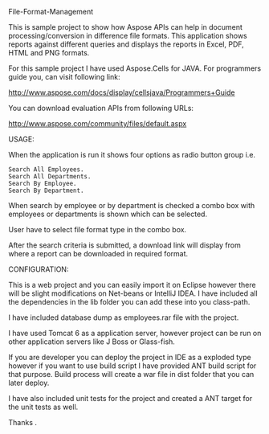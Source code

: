 File-Format-Management

This is sample project to show how Aspose APIs can help in document processing/conversion in difference file formats. This application shows reports against different queries and displays the reports in Excel, PDF, HTML and PNG formats.

For this sample project I have used Aspose.Cells for JAVA. For programmers guide you, can visit following link:

http://www.aspose.com/docs/display/cellsjava/Programmers+Guide

You can download evaluation APIs from following URLs:

http://www.aspose.com/community/files/default.aspx

USAGE:

When the application is run it shows four options as radio button group i.e.

    Search All Employees.
    Search All Departments.
    Search By Employee.
    Search By Department.

When search by employee or by department is checked a combo box with employees or departments is shown which can be selected.

User have to select file format type in the combo box.

After the search criteria is submitted, a download link will display from where a report can be downloaded in required format.

CONFIGURATION:

This is a web project and you can easily import it on Eclipse however there will be slight modifications on Net-beans or IntelliJ IDEA. I have included all the dependencies in the lib folder you can add these into you class-path.

I have included database dump as employees.rar file with the project.

I have used Tomcat 6 as a application server, however project can be run on other application servers like J Boss or Glass-fish.

If you are developer you can deploy the project in IDE as a exploded type however if you want to use build script I have provided ANT build script for that purpose. Build process will create a war file in dist folder that you can later deploy.

I have also included unit tests for the project and created a ANT target for the unit tests as well.

Thanks
.

